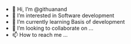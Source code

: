 - 👋 Hi, I’m @githuanand
- 👀 I’m interested in Software development
- 🌱 I’m currently learning Basis of development
- 💞️ I’m looking to collaborate on ...
- 📫 How to reach me ...

<!---
githuanand/githuanand is a ✨ special ✨ repository because its `README.md` (this file) appears on your GitHub profile.
You can click the Preview link to take a look at your changes.
--->
